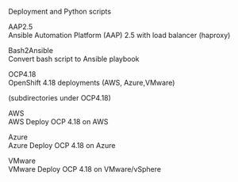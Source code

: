 Deployment and Python scripts

AAP2.5        
                Ansible Automation Platform (AAP) 2.5 with load balancer (haproxy)

Bash2Ansible  
                Convert bash script to Ansible playbook

OCP4.18       
                OpenShift 4.18 deployments (AWS, Azure,VMware)
                
(subdirectories under OCP4.18)

AWS           
                AWS Deploy OCP 4.18 on AWS

Azure         
                Azure Deploy OCP 4.18 on Azure

VMware        
                VMware Deploy OCP 4.18 on VMware/vSphere
